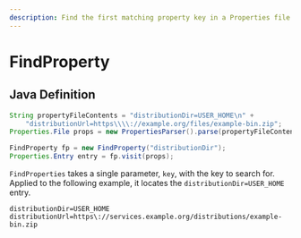 ```yaml
---
description: Find the first matching property key in a Properties file by name
---
```


# FindProperty

## Java Definition

```java
String propertyFileContents = "distributionDir=USER_HOME\n" + 
    "distributionUrl=https\\\\://example.org/files/example-bin.zip";
Properties.File props = new PropertiesParser().parse(propertyFileContents).get(0);

FindProperty fp = new FindProperty("distributionDir");
Properties.Entry entry = fp.visit(props);
```

`FindProperties` takes a single parameter, `key`, with the key to search for. Applied to the following example, it locates the `distributionDir=USER_HOME` entry.

```text
distributionDir=USER_HOME
distributionUrl=https\://services.example.org/distributions/example-bin.zip
```

